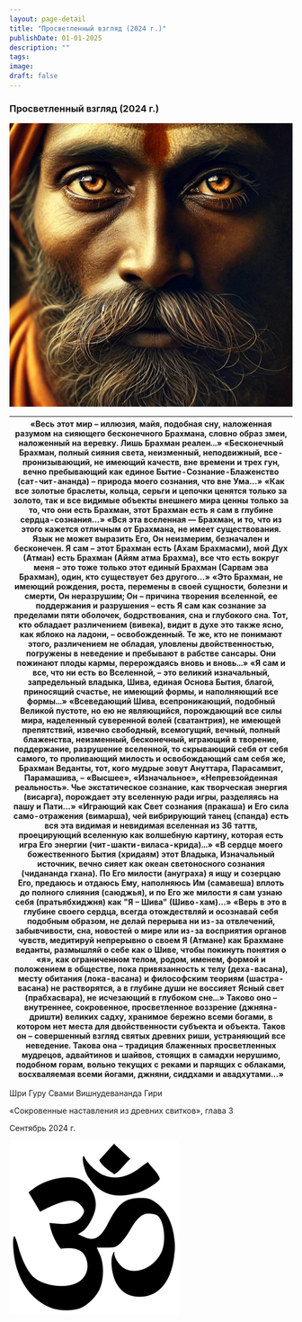 ```yaml
---
layout: page-detail
title: "Просветленный взгляд (2024 г.)"
publishDate: 01-01-2025
description: ""
tags:
image:
draft: false
---
```


### Просветленный взгляд (2024 г.)

![Просветленный взгляд](/upload/medialibrary/511/1rt3j1961hyeg5cfys0cmq41x0v1x0al.jpg "Просветленный взгляд")  

| «Весь этот мир – иллюзия, майя, подобная сну,  наложенная разумом на сияющего бесконечного Брахмана,  словно образ змеи, наложенный на веревку.  Лишь Брахман реален...»  «Бесконечный Брахман, полный сияния света, неизменный,  неподвижный, все-пронизывающий, не имеющий качеств, вне времени и трех гун,  вечно пребывающий как единое Бытие-Сознание-Блаженство (сат-чит-ананда) –  природа моего сознания, что вне Ума…»  «Как все золотые браслеты, кольца,  серьги и цепочки ценятся только за золото,  так и все видимые объекты внешнего мира ценны только за то,  что они есть Брахман, этот Брахман есть я сам в глубине сердца-сознания…»  «Вся эта вселенная — Брахман, и то, что из этого кажется отличным от Брахмана,  не имеет существования.  Язык не может выразить Его, Он неизмерим, безначален и бесконечен.  Я сам – этот Брахман есть (Ахам Брахмасми),  мой Дух (Атман) есть Брахман (Айям атма Брахма),  все что есть вокруг меня – это тоже только этот единый Брахман (Сарвам эва Брахман),  один, кто существует без другого…»  «Это Брахман, не имеющий рождения, роста, перемены в своей сущности, болезни и смерти, Он неразрушим; Он – причина творения вселенной, ее поддержания и разрушения – есть Я сам как сознание за пределами пяти оболочек, бодрствования, сна и глубокого сна.  Тот, кто обладает различением (вивека), видит в духе это также ясно,  как яблоко на ладони, – освобожденный.  Те же, кто не понимают этого, различением не обладая, уловлены двойственностью,  погружены в неведение и пребывают в рабстве сансары.  Они пожинают плоды кармы, перерождаясь вновь и вновь...»  «Я сам и все, что ни есть во Вселенной, – это великий изначальный, запредельный владыка,  Шива, единая Основа Бытия, благой, приносящий счастье, не имеющий формы, и наполняющий все формы...»  «Всеведающий Шива, всепроникающий, подобный Великой пустоте,  но ею не являющийся, порождающий все силы мира,  наделенный суверенной волей (сватантрия),  не имеющей препятствий, извечно свободный, всемогущий, вечный,  полный блаженства, неизменный, бесконечный,  играющий в творение, поддержание, разрушение вселенной,  то скрывающий себя от себя самого,  то проливающий милость и освобождающий сам себя же,  Брахман Веданты,  тот, кого мудрые зовут Ануттара, Парасамвит,  Парамашива, – «Высшее», «Изначальное», «Непревзойденная реальность».  Чье экстатическое сознание, как творческая энергия (висарга),  порождает эту вселенную ради игры, разделяясь на пашу и Пати…»  «Играющий как Свет сознания (пракаша)  и Его сила само-отражения (вимарша),  чей вибрирующий танец (спанда) есть вся эта видимая и невидимая вселенная из 36 таттв,  проецирующий вселенную как волшебную картину,  которая есть игра Его энергии (чит-шакти-виласа-крида)...»  «В сердце моего божественного Бытия (хридаям)  этот Владыка, Изначальный источник, вечно сияет  как океан светоносного сознания (чидананда гхана).  По Его милости (ануграха) я ищу и созерцаю Его,  предаюсь и отдаюсь Ему, наполняюсь Им (самавеша)  вплоть до полного слияния (саюджья),  и по Его же милости я сам узнаю себя (пратьябхиджня)  как "Я – Шива" (Шиво-хам)…»  «Верь в это в глубине своего сердца,  всегда отождествляй и осознавай себя подобным образом,  не делай перерыва ни из-за отвлечений, забывчивости, сна, новостей о мире или из-за восприятия органов чувств,  медитируй непрерывно о своем Я (Атмане) как Брахмане веданты,  размышляй о себе как о Шиве,  чтобы покинуть понятия о «я»,  как ограниченном телом, родом, именем, формой и положением в обществе,  пока привязанность к телу (деха-васана),  месту обитания (лока-васана) и философским теориям (шастра-васана) не растворятся,  а в глубине души не воссияет Ясный свет (прабхасвара),  не исчезающий в глубоком сне...»  Таково оно – внутреннее,  сокровенное, просветленное воззрение (джняна-дришти) великих садху,  хранимое бережно всеми богами,  в котором нет места для двойственности субъекта и объекта.  Таков он – совершенный взгляд святых древних риши,  устраняющий все неведение.  Такова она – традиция блаженных просветленных мудрецов,  адвайтинов и шайвов,  стоящих в самадхи нерушимо, подобном горам,  вольно текущих с реками и парящих с облаками,  восхваляемая всеми йогами, джняни,  сиддхами и авадхутами…» |
| --------------------------------------------------------------------------------------------------------------------------------------------------------------------------------------------------------------------------------------------------------------------------------------------------------------------------------------------------------------------------------------------------------------------------------------------------------------------------------------------------------------------------------------------------------------------------------------------------------------------------------------------------------------------------------------------------------------------------------------------------------------------------------------------------------------------------------------------------------------------------------------------------------------------------------------------------------------------------------------------------------------------------------------------------------------------------------------------------------------------------------------------------------------------------------------------------------------------------------------------------------------------------------------------------------------------------------------------------------------------------------------------------------------------------------------------------------------------------------------------------------------------------------------------------------------------------------------------------------------------------------------------------------------------------------------------------------------------------------------------------------------------------------------------------------------------------------------------------------------------------------------------------------------------------------------------------------------------------------------------------------------------------------------------------------------------------------------------------------------------------------------------------------------------------------------------------------------------------------------------------------------------------------------------------------------------------------------------------------------------------------------------------------------------------------------------------------------------------------------------------------------------------------------------------------------------------------------------------------------------------------------------------------------------------------------------------------------------------------------------------------------------------------------------------------------------------------------------------------------------------------------------------------------------------------------------------------------------------------------------------------------------------------------------------------------------------------------------------------------------------------------------------------------------------------------------------------------------------------------------------------------------------------------------------------------------------------------------------------------------------------------------------------------------------------------------------------------------------------------------------------------------------------------------------------------------------------------------------------------------------------------------------------------------------------------------------------------------------------------------------------------------------------------------------------------------------------------------------------------------------------------------------------------------------------------------------------------------------------------------------------------------------------------------------------------------------------------------------------------------------------------------------------------------------------------------------------------------------------------------------------------------------------------------------------------------------------------------------------------------- |

 Шри Гуру Свами Вишнудевананда Гири

 «Сокровенные наставления из древних свитков», глава 3  

 Сентябрь 2024 г.

![Ом](/upload/medialibrary/4e5/4e59138d7f13f8137afb77ab8ee41988.png "Ом") 
  
  
